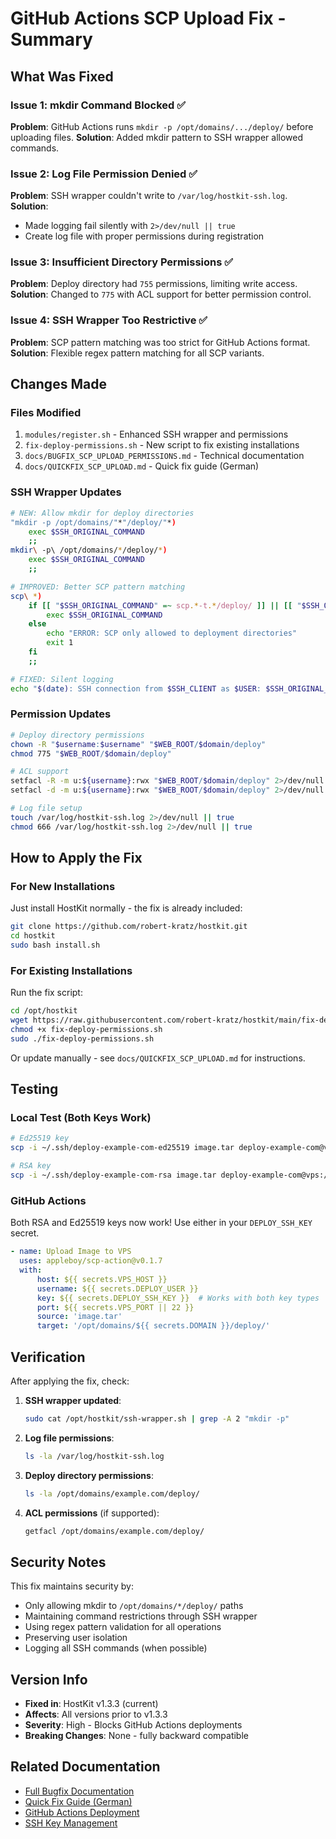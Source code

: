 # GitHub Actions SCP Upload Fix - Summary

## What Was Fixed

### Issue 1: mkdir Command Blocked ✅
**Problem**: GitHub Actions runs `mkdir -p /opt/domains/.../deploy/` before uploading files.
**Solution**: Added mkdir pattern to SSH wrapper allowed commands.

### Issue 2: Log File Permission Denied ✅
**Problem**: SSH wrapper couldn't write to `/var/log/hostkit-ssh.log`.
**Solution**: 
- Made logging fail silently with `2>/dev/null || true`
- Create log file with proper permissions during registration

### Issue 3: Insufficient Directory Permissions ✅
**Problem**: Deploy directory had `755` permissions, limiting write access.
**Solution**: Changed to `775` with ACL support for better permission control.

### Issue 4: SSH Wrapper Too Restrictive ✅
**Problem**: SCP pattern matching was too strict for GitHub Actions format.
**Solution**: Flexible regex pattern matching for all SCP variants.

## Changes Made

### Files Modified
1. `modules/register.sh` - Enhanced SSH wrapper and permissions
2. `fix-deploy-permissions.sh` - New script to fix existing installations
3. `docs/BUGFIX_SCP_UPLOAD_PERMISSIONS.md` - Technical documentation
4. `docs/QUICKFIX_SCP_UPLOAD.md` - Quick fix guide (German)

### SSH Wrapper Updates
```bash
# NEW: Allow mkdir for deploy directories
"mkdir -p /opt/domains/"*"/deploy/"*)
    exec $SSH_ORIGINAL_COMMAND
    ;;
mkdir\ -p\ /opt/domains/*/deploy/*)
    exec $SSH_ORIGINAL_COMMAND
    ;;

# IMPROVED: Better SCP pattern matching
scp\ *)
    if [[ "$SSH_ORIGINAL_COMMAND" =~ scp.*-t.*/deploy/ ]] || [[ "$SSH_ORIGINAL_COMMAND" =~ scp.*-t.*deploy/ ]]; then
        exec $SSH_ORIGINAL_COMMAND
    else
        echo "ERROR: SCP only allowed to deployment directories"
        exit 1
    fi
    ;;

# FIXED: Silent logging
echo "$(date): SSH connection from $SSH_CLIENT as $USER: $SSH_ORIGINAL_COMMAND" >> /var/log/hostkit-ssh.log 2>/dev/null || true
```

### Permission Updates
```bash
# Deploy directory permissions
chown -R "$username:$username" "$WEB_ROOT/$domain/deploy"
chmod 775 "$WEB_ROOT/$domain/deploy"

# ACL support
setfacl -R -m u:${username}:rwx "$WEB_ROOT/$domain/deploy" 2>/dev/null || true
setfacl -d -m u:${username}:rwx "$WEB_ROOT/$domain/deploy" 2>/dev/null || true

# Log file setup
touch /var/log/hostkit-ssh.log 2>/dev/null || true
chmod 666 /var/log/hostkit-ssh.log 2>/dev/null || true
```

## How to Apply the Fix

### For New Installations
Just install HostKit normally - the fix is already included:
```bash
git clone https://github.com/robert-kratz/hostkit.git
cd hostkit
sudo bash install.sh
```

### For Existing Installations
Run the fix script:
```bash
cd /opt/hostkit
wget https://raw.githubusercontent.com/robert-kratz/hostkit/main/fix-deploy-permissions.sh
chmod +x fix-deploy-permissions.sh
sudo ./fix-deploy-permissions.sh
```

Or update manually - see `docs/QUICKFIX_SCP_UPLOAD.md` for instructions.

## Testing

### Local Test (Both Keys Work)
```bash
# Ed25519 key
scp -i ~/.ssh/deploy-example-com-ed25519 image.tar deploy-example-com@vps:/opt/domains/example.com/deploy/

# RSA key
scp -i ~/.ssh/deploy-example-com-rsa image.tar deploy-example-com@vps:/opt/domains/example.com/deploy/
```

### GitHub Actions
Both RSA and Ed25519 keys now work! Use either in your `DEPLOY_SSH_KEY` secret.

```yaml
- name: Upload Image to VPS
  uses: appleboy/scp-action@v0.1.7
  with:
      host: ${{ secrets.VPS_HOST }}
      username: ${{ secrets.DEPLOY_USER }}
      key: ${{ secrets.DEPLOY_SSH_KEY }}  # Works with both key types
      port: ${{ secrets.VPS_PORT || 22 }}
      source: 'image.tar'
      target: '/opt/domains/${{ secrets.DOMAIN }}/deploy/'
```

## Verification

After applying the fix, check:

1. **SSH wrapper updated**:
   ```bash
   sudo cat /opt/hostkit/ssh-wrapper.sh | grep -A 2 "mkdir -p"
   ```

2. **Log file permissions**:
   ```bash
   ls -la /var/log/hostkit-ssh.log
   ```

3. **Deploy directory permissions**:
   ```bash
   ls -la /opt/domains/example.com/deploy/
   ```

4. **ACL permissions** (if supported):
   ```bash
   getfacl /opt/domains/example.com/deploy/
   ```

## Security Notes

This fix maintains security by:
- Only allowing mkdir to `/opt/domains/*/deploy/` paths
- Maintaining command restrictions through SSH wrapper
- Using regex pattern validation for all operations
- Preserving user isolation
- Logging all SSH commands (when possible)

## Version Info

- **Fixed in**: HostKit v1.3.3 (current)
- **Affects**: All versions prior to v1.3.3
- **Severity**: High - Blocks GitHub Actions deployments
- **Breaking Changes**: None - fully backward compatible

## Related Documentation

- [Full Bugfix Documentation](./docs/BUGFIX_SCP_UPLOAD_PERMISSIONS.md)
- [Quick Fix Guide (German)](./docs/QUICKFIX_SCP_UPLOAD.md)
- [GitHub Actions Deployment](./docs/GITHUB_ACTIONS_DEPLOYMENT.md)
- [SSH Key Management](./docs/SSH_KEY_MANAGEMENT.md)
